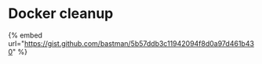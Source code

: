 # Docker cleanup

{% embed url="https://gist.github.com/bastman/5b57ddb3c11942094f8d0a97d461b430" %}

## 

